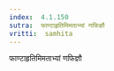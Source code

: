```yaml
---
index:  4.1.150
sutra:  फाण्टाहृतिमिमताभ्यां णफिज्ञौ
vritti:  samhita 
---
```


फाण्टाहृतिमिमताभ्यां णफिज्ञौ

